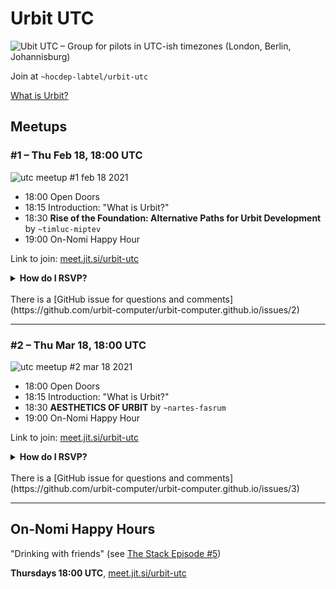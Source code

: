 # Urbit UTC

![Ubit UTC – Group for pilots in UTC-ish timezones (London, Berlin, Johannisburg)](https://user-images.githubusercontent.com/170145/105624669-e5f77c00-5e23-11eb-889a-0e0788c69001.png)

Join at `~hocdep-labtel/urbit-utc`

[What is Urbit?](https://urbit.org/faq/)

## Meetups

### #1 – Thu Feb 18, 18:00 UTC

![utc meetup #1 feb 18 2021](https://user-images.githubusercontent.com/170145/107885944-68dc9580-6efd-11eb-9786-4748ba7b8ba3.png)

- 18:00 Open Doors
- 18:15 Introduction: "What is Urbit?"
- 18:30 **Rise of the Foundation: Alternative Paths for Urbit Development** by `~timluc-miptev`
- 19:00 On-Nomi Happy Hour

Link to join: [meet.jit.si/urbit-utc](https://meet.jit.si/urbit-utc)


<details><summary>
<b>How do I RSVP?</b>
</summary>
<br>
Showing up is the new RSVP. Here is some stuff to copypaste into a reminder or calendar entry:
<br><br>
Urbit UTC Meetup
<br><br>
Thu Feb 18, 18:00 UTC
<br><br>

<a href="https://meet.jit.si/urbit-utc">meet.jit.si/urbit-utc</a>
<br><br>
<a href="http://www.urbit.computer/utc/">urbit.computer/utc/</a>
</details>

<br>
There is a [GitHub issue for questions and comments](https://github.com/urbit-computer/urbit-computer.github.io/issues/2)

---

### #2 – Thu Mar 18, 18:00 UTC

![utc meetup #2 mar 18 2021](https://user-images.githubusercontent.com/170145/107910588-07e3aa80-6f5b-11eb-8f95-b06379f537c5.png)

- 18:00 Open Doors
- 18:15 Introduction: "What is Urbit?"
- 18:30 **AESTHETICS OF URBIT** by `~nartes-fasrum`
- 19:00 On-Nomi Happy Hour

Link to join: [meet.jit.si/urbit-utc](https://meet.jit.si/urbit-utc)

<details><summary>
<b>How do I RSVP?</b>
</summary>
<br>
Showing up is the new RSVP. Here is some stuff to copypaste into a reminder or calendar entry:
<br><br>
Urbit UTC Meetup
<br><br>
Thu Mar 18, 18:00 UTC
<br><br>
<a href="https://meet.jit.si/urbit-utc">meet.jit.si/urbit-utc</a>
<br><br>
<a href="http://www.urbit.computer/utc/">urbit.computer/utc/</a>
</details>

<br>
There is a [GitHub issue for questions and comments](https://github.com/urbit-computer/urbit-computer.github.io/issues/3)


---

## On-Nomi Happy Hours

"Drinking with friends" (see [The Stack Episode #5](https://thestack.link/episode-5-buy-urbitcoin-with-christian-langalis/))

**Thursdays 18:00 UTC**, [meet.jit.si/urbit-utc](https://meet.jit.si/urbit-utc)


<style>
  
.markdown-body h1:first-of-type {
  display: none;
}
  
<style>
